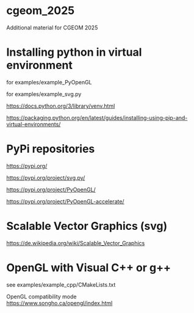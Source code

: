 # cgeom_2025
Additional material for CGEOM 2025

# Installing python in virtual environment
for examples/example_PyOpenGL

for examples/example_svg.py

https://docs.python.org/3/library/venv.html

https://packaging.python.org/en/latest/guides/installing-using-pip-and-virtual-environments/

# PyPi repositories
https://pypi.org/

https://pypi.org/project/svg.py/

https://pypi.org/project/PyOpenGL/

https://pypi.org/project/PyOpenGL-accelerate/

# Scalable Vector Graphics (svg)
https://de.wikipedia.org/wiki/Scalable_Vector_Graphics

# OpenGL with Visual C++ or g++
see examples/example_cpp/CMakeLists.txt

OpenGL compatibility mode<br>
https://www.songho.ca/opengl/index.html





